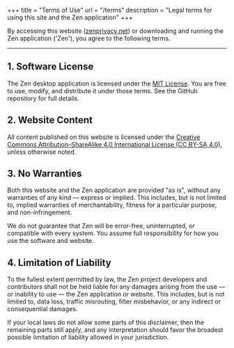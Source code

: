 +++
title = "Terms of Use"
url = "/terms"
description = "Legal terms for using this site and the Zen application"
+++

By accessing this website ([zenprivacy.net](https://zenprivacy.net)) or downloading and running the Zen application ('Zen'), you agree to the following terms.

---

## 1. Software License

The Zen desktop application is licensed under the [MIT License](https://github.com/ZenPrivacy/zen-desktop/blob/master/LICENSE). You are free to use, modify, and distribute it under those terms. See the GitHub repository for full details.

## 2. Website Content

All content published on this website is licensed under the [Creative Commons Attribution–ShareAlike 4.0 International License (CC BY-SA 4.0)](https://creativecommons.org/licenses/by-sa/4.0/), unless otherwise noted.

## 3. No Warranties

Both this website and the Zen application are provided "as is", without any warranties of any kind — express or implied. This includes, but is not limited to, implied warranties of merchantability, fitness for a particular purpose, and non-infringement.

We do not guarantee that Zen will be error-free, uninterrupted, or compatible with every system. You assume full responsibility for how you use the software and website.

## 4. Limitation of Liability

To the fullest extent permitted by law, the Zen project developers and contributors shall not be held liable for any damages arising from the use — or inability to use — the Zen application or website. This includes, but is not limited to, data loss, traffic misrouting, filter misbehavior, or any indirect or consequential damages.

If your local laws do not allow some parts of this disclaimer, then the remaining parts still apply, and any interpretation should favor the broadest possible limitation of liability allowed in your jurisdiction.

